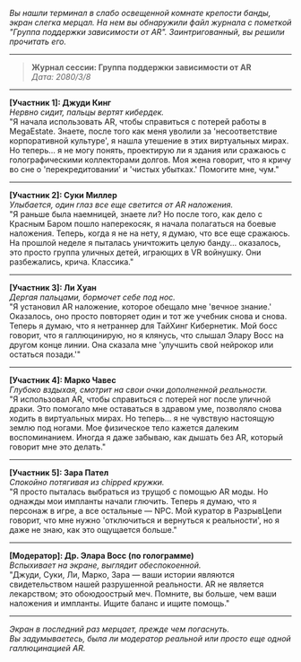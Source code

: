_Вы нашли терминал в слабо освещенной комнате крепости банды, экран слегка мерцал. На нем вы обнаружили файл журнала с пометкой "Группа поддержки зависимости от AR". Заинтригованный, вы решили прочитать его._

---

> **Журнал сессии: Группа поддержки зависимости от AR**  
> _Дата: 2080/3/8_

---

**[Участник 1]: Джуди Кинг**  
_Нервно сидит, пальцы вертят кибердек._  
"Я начала использовать AR, чтобы справиться с потерей работы в MegaEstate. Знаете, после того как меня уволили за 'несоответствие корпоративной культуре', я нашла утешение в этих виртуальных мирах. Но теперь... я не могу понять, проектирую ли я здания или сражаюсь с голографическими коллекторами долгов. Моя жена говорит, что я кричу во сне о 'перекредитовании' и 'чистых убытках.' Помогите мне, чум."

---

**[Участник 2]: Суки Миллер**  
_Улыбается, один глаз все еще светится от AR наложения._  
"Я раньше была наемницей, знаете ли? Но после того, как дело с Красным Баром пошло наперекосяк, я начала полагаться на боевые наложения. Теперь, когда я не на нету, я думаю, что все еще сражаюсь. На прошлой неделе я пыталась уничтожить целую банду... оказалось, это просто группа уличных детей, играющих в VR войнушку. Они разбежались, крича. Классика."

---

**[Участник 3]: Ли Хуан**  
_Дергая пальцами, бормочет себе под нос._  
"Я установил AR наложение, которое обещало мне 'вечное знание.' Оказалось, оно просто повторяет один и тот же учебник снова и снова. Теперь я думаю, что я нетраннер для ТайХинг Кибернетик. Мой босс говорит, что я галлюцинирую, но я клянусь, что слышал Элару Восс на другом конце линии. Она сказала мне 'улучшить свой нейрокор или остаться позади.'"

---

**[Участник 4]: Марко Чавес**  
_Глубоко вздыхая, смотрит на свои очки дополненной реальности._  
"Я использовал AR, чтобы справиться с потерей ног после уличной драки. Это помогало мне оставаться в здравом уме, позволяло снова ходить в виртуальных мирах. Но теперь... я не чувствую настоящую землю под ногами. Мое физическое тело кажется далеким воспоминанием. Иногда я даже забываю, как дышать без AR, который говорит мне это делать."

---

**[Участник 5]: Зара Пател**  
_Спокойно потягивая из chipped кружки._  
"Я просто пыталась выбраться из трущоб с помощью AR моды. Но однажды мои импланты начали глючить. Теперь я думаю, что я персонаж в игре, а все остальные — NPC. Мой куратор в РазрывЦепи говорит, что мне нужно 'отключиться и вернуться к реальности', но я даже не знаю, как это ощущается больше."

---

**[Модератор]: Др. Элара Восс (по голограмме)**  
_Вспыхивает на экране, выглядит обеспокоенной._  
"Джуди, Суки, Ли, Марко, Зара — ваши истории являются свидетельством нашей разрушенной реальности. AR не является лекарством; это обоюдоострый меч. Помните, вы больше, чем ваши наложения и импланты. Ищите баланс и ищите помощь."

---

_Экран в последний раз мерцает, прежде чем погаснуть._  
_Вы задумываетесь, была ли модератор реальной или просто еще одной галлюцинацией AR._
